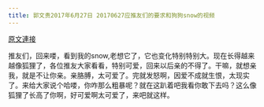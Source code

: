 ```yaml
---
title: 郭文贵2017年6月27日 20170627应推友们的要求和狗狗snow的视频
---
```


[原文連接](https://gnews.org/ThreadView/53483791)

推友们，回来喽，看到我的snow,老想它了，它也变化特别特别大。现在长得越来越像狐狸了，各位推友大家看看，特别可爱，回来以后亲的不得了。干嘛，就想亲我，就是不让你亲。亲胳膊，太可爱了。完就发怒啊，因爱不成就生恨，太现实了。来给大家说个哈喽，你咋那么粗暴呢？就在这趴着吧我看你敢下去吗？这么像狐狸了长高了你啊，好可爱啊太可爱了，来吧就这样。
